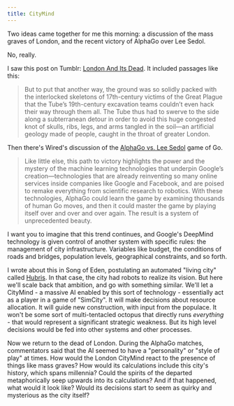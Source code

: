 ```yaml
---
title: CityMind
---
```


Two ideas came together for me this morning:
a discussion of the mass graves of London,
and the recent victory of AlphaGo over Lee Sedol.

No, really.

<!-- more -->

I saw this post on Tumblr: [London And Its Dead].
It included passages like this:

> But to put that another way,
> the ground was so solidly packed with the interlocked skeletons of
> 17th-century victims of the Great Plague that the Tube’s 19th-century
> excavation teams couldn’t even hack their way through them all.
> The Tube thus had to swerve to the side along a subterranean detour
> in order to avoid this huge congested knot of skulls, ribs, legs, and arms
> tangled in the soil—an artificial geology made of people,
> caught in the throat of greater London.

Then there's Wired's discussion of the [AlphaGo vs. Lee Sedol] game of Go.

> Like little else, this path to victory highlights the power and the mystery
> of the machine learning technologies that underpin Google’s
> creation—technologies that are already reinventing so many online services
> inside companies like Google and Facebook, and are poised to remake
> everything from scientific research to robotics. With these technologies,
> AlphaGo could learn the game by examining thousands of human Go moves,
> and then it could master the game by playing itself over and over and
> over again. The result is a system of unprecedented beauty.

I want you to imagine that this trend continues, and Google's DeepMind
technology is given control of another system with specific rules:
the management of city infrastructure.
Variables like budget, the conditions of roads and bridges,
population levels, geographical constraints, and so forth.

I wrote about this in Song of Eden, postulating an automated "living city"
called [Hubris]. In that case, the city had robots to realize its vision.
But here we'll scale back that ambition, and go with something similar.
We'll let a CityMind - a massive AI enabled by this sort of technology -
essentially act as a player in a game of "SimCity".
It will make decisions about resource allocation.
It will guide new construction, with input from the populace.
It won't be some sort of multi-tentacled octopus that directly runs
_everything_ - that would represent a significant strategic weakness.
But its high level decisions would be fed into other systems
and other processes.

Now we return to the dead of London.
During the AlphaGo matches, commentators said that the AI seemed to have
a "personality" or "style of play" at times.
How would the London CityMind react to the presence of things like mass graves?
How would its calculations include this city's history, which spans millennia?
Could the spirits of the departed metaphorically seep upwards into its calculations?
And if that happened, what would it look like?
Would its decisions start to seem as quirky and mysterious as the city itself?

[London And Its Dead]: http://www.bldgblog.com/2014/06/london-and-its-dead/
[AlphaGo vs. Lee Sedol]: http://www.wired.com/2016/03/sadness-beauty-watching-googles-ai-play-go/
[Hubris]: http://wiki.astralfrontier.org/wiki/Hubris
